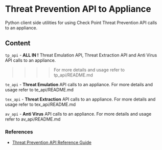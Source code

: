 # Threat Prevention API to Appliance
Python client side utilities for using Check Point Threat Prevention API calls to an appliance.

## Content
`tp_api` - **ALL IN !** Threat Emulation API, Threat Extraction API and Anti Virus API calls to an appliance.
>>>> For more details and usage refer to tp_api/README.md

`te_api` - **Threat Emulation** API calls to an appliance.   For more details and usage refer to te_api/README.md

`tex_api` - **Threat Extraction** API calls to an appliance.   For more details and usage refer to tex_api/README.md

`av_api` - **Anti Virus** API calls to an appliance.   For more details and usage refer to av_api/README.md

### References
* [Threat Prevention API Reference Guide](https://sc1.checkpoint.com/documents/TPAPI/CP_1.0_ThreatPreventionAPI_APIRefGuide/html_frameset.htm)
